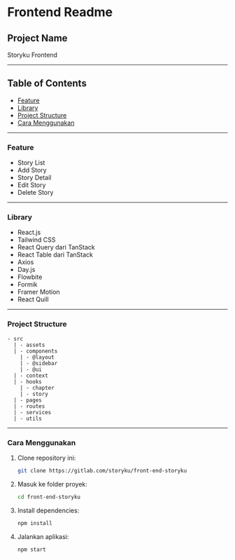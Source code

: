 # Frontend Readme

## Project Name

Storyku Frontend

---

## Table of Contents

- [Feature](#feature)
- [Library](#library)
- [Project Structure](#project-structure)
- [Cara Menggunakan](#cara-menggunakan)

---

### Feature

- Story List
- Add Story
- Story Detail
- Edit Story
- Delete Story

---

### Library

- React.js
- Tailwind CSS
- React Query dari TanStack
- React Table dari TanStack
- Axios
- Day.js
- Flowbite
- Formik
- Framer Motion
- React Quill

---

### Project Structure

```
- src
  | - assets
  | - components
    | - @layout
    | - @sidebar
    | - @ui
  | - context
  | - hooks
    | - chapter
    | - story
  | - pages
  | - routes
  | - services
  | - utils
```

---

### Cara Menggunakan

1. Clone repository ini:
   ```bash
   git clone https://gitlab.com/storyku/front-end-storyku
   ```
2. Masuk ke folder proyek:
   ```bash
   cd front-end-storyku
   ```
3. Install dependencies:
   ```bash
   npm install
   ```
4. Jalankan aplikasi:
   ```bash
   npm start
   ```
